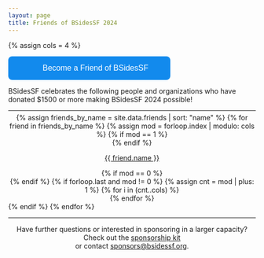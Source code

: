 ```yaml
---
layout: page
title: Friends of BSidesSF 2024
---
```

{% assign cols = 4 %}

<script type="text/javascript" defer src="https://donorbox.org/install-popup-button.js"></script>
<a class="dbox-donation-button" style="background: #128aed url(https://donorbox.org/images/white_logo.svg) no-repeat 45px;color: #fff;text-decoration: none;font-family: Verdana,sans-serif;display: inline-block;font-size: 16px;padding: 15px 45px;padding-left: 70px;-webkit-border-radius: 8px;-moz-border-radius: 8px;border-radius: 8px;" href="https://donorbox.org/friends-of-bsidessf-2024?default_interval=o">Become a Friend of BSidesSF</a>

<p class="friends">
BSidesSF celebrates the following people and organizations
who have donated $1500 or more making BSidesSF 2024 possible!
</p>

<hr style="margin-bottom: 5px" />
<div style="text-align: center" class="friends {{ class.class }}">
  {% assign friends_by_name = site.data.friends | sort: "name" %}
  {% for friend in friends_by_name %} 
    {% assign mod = forloop.index | modulo: cols %} 
    {% if mod == 1 %}
    <div class="friends row">
    {% endif %}
      <div class="friends column">
        <a href="{{friend.link}}" target="_{{friend.name}}">
          <p>{{ friend.name }}</p>
        </a>
      </div>
    {% if mod == 0 %}
    </div>
    {% endif %} 
    {% if forloop.last and mod != 0 %}
      {% assign cnt =  mod | plus: 1 %}
      {% for i in (cnt..cols) %}
        <div class="friends column">
          <!-- column filler -->
        </div>
      {% endfor %}
    </div>
    {% endif %}
  {% endfor %}
</div>

<hr style="margin-bottom: 5px" />

<center>
  <p>
    Have further questions or interested in sponsoring in a larger capacity?
    <br/>Check out the <a href="{{ site.data.sponsors.sponsorship_kit_url }}">sponsorship kit</a>
    <br/>or contact <a href="mailto:sponsors@bsidessf.org">sponsors@bsidessf.org</a>.
  </p>
</center>
